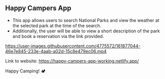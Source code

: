 ## Happy Campers App


- This app allows users to search National Parks and view the weather at the selected park at the time of the search.
- Additionally, the user will be able to view a short description of the park and book a reservation via the link provided. 




https://user-images.githubusercontent.com/4775572/161877044-46e7e845-233e-4aab-a02d-15c8e479ec06.mp4




Link to website: 
https://happy-campers-app-working.netlify.app/


Happy Camping! 🏕
